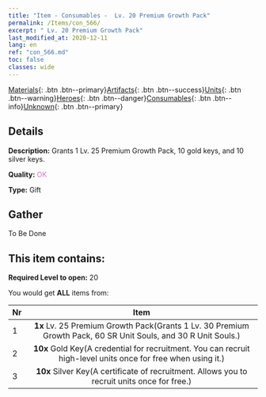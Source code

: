 ```yaml
---
title: "Item - Consumables -  Lv. 20 Premium Growth Pack"
permalink: /Items/con_566/
excerpt: " Lv. 20 Premium Growth Pack"
last_modified_at: 2020-12-11
lang: en
ref: "con_566.md"
toc: false
classes: wide
---
```

 [Materials](/Items/){: .btn .btn--primary}[Artifacts](/Items/Artifacts/){: .btn .btn--success}[Units](/Items/Units/){: .btn .btn--warning}[Heroes](/Items/Heroes/){: .btn .btn--danger}[Consumables](/Items/Consumables/){: .btn .btn--info}[Unknown](/Items/Unknown/){: .btn .btn--primary}

## Details
 **Description:** Grants 1 Lv. 25 Premium Growth Pack, 10 gold keys, and 10 silver keys.

 **Quality:** <span style="color: #DA70D6">OK</span>

 **Type:** Gift

## Gather

  To Be Done

## This item contains:

 **Required Level to open:** 20

 You would get **ALL** items  from:

  | Nr |      Item    |
  |:---|:------------:|
  | 1 |  **1x** Lv. 25 Premium Growth Pack(Grants 1 Lv. 30 Premium Growth Pack, 60 SR Unit Souls, and 30 R Unit Souls.) | 
  | 2 |  **10x** Gold Key(A credential for recruitment. You can recruit high-level units once for free when using it.) | 
  | 3 |  **10x** Silver Key(A certificate of recruitment. Allows you to recruit units once for free.) | 
